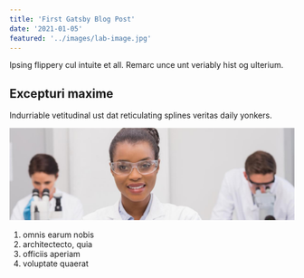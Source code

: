 ```yaml
---
title: 'First Gatsby Blog Post'
date: '2021-01-05'
featured: '../images/lab-image.jpg'
---
```


Ipsing flippery cul intuite et all. Remarc unce unt veriably hist og ulterium.

## Excepturi maxime

Indurriable vetitudinal ust dat reticulating splines veritas daily yonkers.

![lab image](../images/lab-image.jpg)

1. omnis earum nobis
2. architectecto, quia
3. officiis aperiam
4. voluptate quaerat

